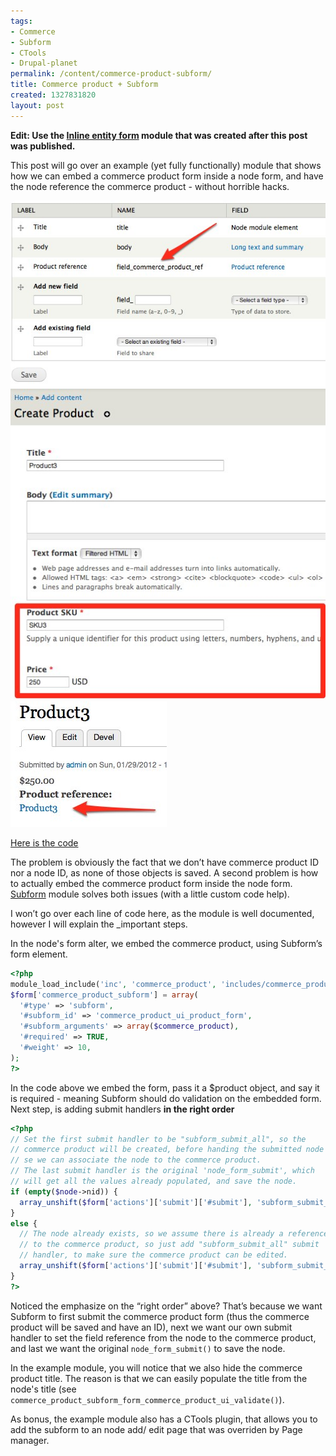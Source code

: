 ```yaml
---
tags:
- Commerce
- Subform
- CTools
- Drupal-planet
permalink: /content/commerce-product-subform/
title: Commerce product + Subform
created: 1327831820
layout: post
---
```

<strong>Edit: Use the <a href="http://drupal.org/project/inline_entity_form">Inline entity form</a> module that was created after this post was published.</strong>

This post will go over an example (yet fully functionally) module that shows how we can embed a commerce product form inside a node form, and have the node reference the commerce product - without horrible hacks.

<img src="/assets/images/legacy/Product-1.jpg" />
<img src="/assets/images/legacy/Create-Product-2.jpg" />
<img src="/assets/images/legacy/Product-3-Site-Install.jpg" />

<a href="https://github.com/amitaibu/commerce_product_subform">Here is the code</a>

The problem is obviously the fact that we don’t have commerce product ID nor a node ID, as none of those objects is saved. A second problem is how to actually embed the commerce product form inside the node form. <a href="http://drupal.org/project/subform">Subform</a> module solves both issues (with a little custom code help).

I won’t go over each line of code here, as the module is well documented, however I will explain the _important steps.

In the node's form alter, we embed the commerce product, using Subform’s form element.

```php
<?php
module_load_include('inc', 'commerce_product', 'includes/commerce_product.forms');
$form['commerce_product_subform'] = array(
  '#type' => 'subform',
  '#subform_id' => 'commerce_product_ui_product_form',
  '#subform_arguments' => array($commerce_product),
  '#required' => TRUE,
  '#weight' => 10,
);
?>
```

In the code above we embed the form, pass it a $product object, and say it is required - meaning Subform should do validation on the embedded form.
Next step, is adding submit handlers <strong>in the right order</strong>

```php
<?php
// Set the first submit handler to be "subform_submit_all", so the
// commerce product will be created, before handing the submitted node
// se we can associate the node to the commerce product.
// The last submit handler is the original 'node_form_submit', which
// will get all the values already populated, and save the node.
if (empty($node->nid)) {
  array_unshift($form['actions']['submit']['#submit'], 'subform_submit_all', 'commerce_product_subform_commerce_product_submit');
}
else {
  // The node already exists, so we assume there is already a reference
  // to the commerce product, so just add "subform_submit_all" submit
  // handler, to make sure the commerce product can be edited.
  array_unshift($form['actions']['submit']['#submit'], 'subform_submit_all');
}
?>
```

Noticed the emphasize on the “right order” above? That’s because we want Subform to first submit the commerce product form (thus the commerce product will be saved and have an ID), next we want our own submit handler to set the field reference from the node to the commerce product, and last we want the original ```node_form_submit()``` to save the node.

In the example module, you will notice that we also hide the commerce product title. The reason is that we can easily populate the title from the node's title (see ```commerce_product_subform_form_commerce_product_ui_validate()```).

As bonus, the example module also has a CTools plugin, that allows you to add the subform to an node add/ edit page that was overriden by Page manager.
